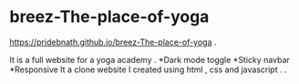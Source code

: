 # breez-The-place-of-yoga 
https://pridebnath.github.io/breez-The-place-of-yoga .

It is a full website for a yoga academy .
*Dark mode toggle
*Sticky navbar
*Responsive
It a clone website I created using html , css and javascript .
.
